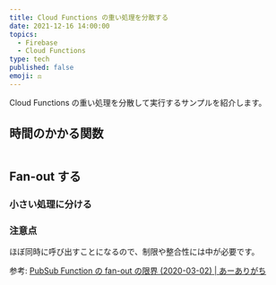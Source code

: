 ```yaml
---
title: Cloud Functions の重い処理を分散する
date: 2021-12-16 14:00:00
topics:
  - Firebase
  - Cloud Functions
type: tech
published: false
emoji: ⚖️
---
```


Cloud Functions の重い処理を分散して実行するサンプルを紹介します。

## 時間のかかる関数

```

```

## Fan-out する

### 小さい処理に分ける

### 注意点

ほぼ同時に呼び出すことになるので、制限や整合性には中が必要です。

参考: [PubSub Function の fan\-out の限界 \(2020\-03\-02\) \| あーありがち](https://aligach.net/diary/2020/0302/)
